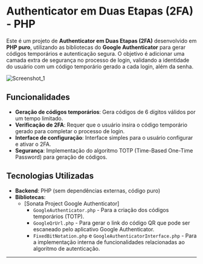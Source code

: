 # Authenticator em Duas Etapas (2FA) - PHP

Este é um projeto de **Authenticator em Duas Etapas (2FA)** desenvolvido em **PHP puro**, utilizando as bibliotecas do **Google Authenticator** para gerar códigos temporários e autenticação segura. O objetivo é adicionar uma camada extra de segurança no processo de login, validando a identidade do usuário com um código temporário gerado a cada login, além da senha.

![Screenshot_1](https://github.com/user-attachments/assets/8f61edde-2740-4cea-b284-fef018a5d4ff)


## Funcionalidades

- **Geração de códigos temporários**: Gera códigos de 6 dígitos válidos por um tempo limitado.
- **Verificação de 2FA**: Requer que o usuário insira o código temporário gerado para completar o processo de login.
- **Interface de configuração**: Interface simples para o usuário configurar e ativar o 2FA.
- **Segurança**: Implementação do algoritmo TOTP (Time-Based One-Time Password) para geração de códigos.

## Tecnologias Utilizadas

- **Backend**: PHP (sem dependências externas, código puro)
- **Bibliotecas**: 
  - [Sonata Project Google Authenticator]
    - `GoogleAuthenticator.php` - Para a criação dos códigos temporários (TOTP).
    - `GoogleQrUrl.php` - Para gerar o link do código QR que pode ser escaneado pelo aplicativo Google Authenticator.
    - `FixedBitNotation.php` e `GoogleAuthenticatorInterface.php` - Para a implementação interna de funcionalidades relacionadas ao algoritmo de autenticação.
  
---


